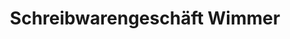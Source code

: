 ---
title: "Schreibwarengeschäft Wimmer"
url: /muenchen/schreibwarengeschaeft-wimmer/
shop: Lotterie
---